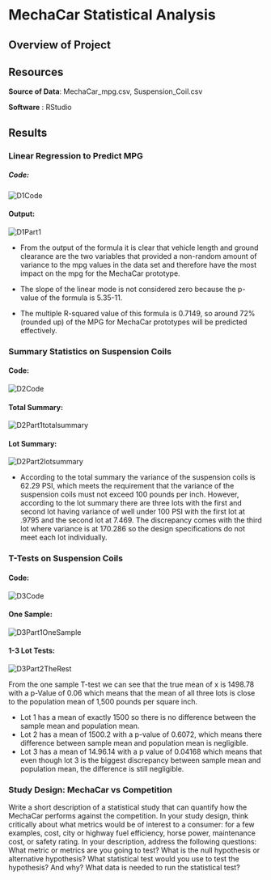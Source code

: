 # MechaCar Statistical Analysis

## Overview of Project

## Resources

**Source of Data**: MechaCar_mpg.csv, Suspension_Coil.csv

**Software** : RStudio




## Results

### Linear Regression to Predict MPG

##### Code:
![D1Code](https://user-images.githubusercontent.com/82983000/128601180-22b32e26-c6a1-4ec5-b0c6-dccfff11a633.png)

#### Output: 
![D1Part1](https://user-images.githubusercontent.com/82983000/128601196-93afa870-6cba-4cd1-b349-fdecc006d48d.png)


- From the output of the formula it is clear that vehicle length and ground clearance are the two variables that provided a non-random amount of variance to the mpg values in the data set and therefore have the most impact on the mpg for the MechaCar prototype. 

- The slope of the linear mode is not considered zero because the p-value of the formula is 5.35-11.

- The multiple R-squared value of this formula is 0.7149, so around 72% (rounded up) of the MPG for MechaCar prototypes will be predicted effectively. 

### Summary Statistics on Suspension Coils

#### Code: 
![D2Code](https://user-images.githubusercontent.com/82983000/128601646-2106b9b8-1f4d-4c18-b5be-ada7655985fc.png)

#### Total Summary:
![D2Part1totalsummary](https://user-images.githubusercontent.com/82983000/128601662-6004cdc6-8bd5-468a-805a-eaba449815b5.png)


#### Lot Summary: 
![D2Part2lotsummary](https://user-images.githubusercontent.com/82983000/128601665-36785b01-6b20-46c8-84ca-2e7009f15d73.png)

- According to the total summary the variance of the suspension coils is 62.29 PSI, which meets the requirement that the variance of the suspension coils must not exceed 100 pounds per inch. However, according to the lot summary there are three lots with the first and second lot having variance of well under 100 PSI with the first lot at  .9795 and the second lot at 7.469. The discrepancy comes with the third lot where variance is at 170.286 so the design specifications do not meet each lot individually. 



### T-Tests on Suspension Coils


#### Code: 
![D3Code](https://user-images.githubusercontent.com/82983000/128602034-06528031-b722-4146-ad08-ff4354007559.png)


#### One Sample: 

![D3Part1OneSample](https://user-images.githubusercontent.com/82983000/128602046-9019fa1c-5a24-4fb7-b0c0-188f51149967.png)


#### 1-3 Lot Tests: 

![D3Part2TheRest](https://user-images.githubusercontent.com/82983000/128602062-bc9aa52e-2763-4a9f-9bb3-8b632e752ff9.png)

From the one sample T-test we can see that the true mean of x is 1498.78 with a p-Value of 0.06 which means that the mean of all three lots is close to the population mean of 1,500 pounds per square inch.

- Lot 1 has a mean of exactly 1500 so there is no difference between the sample mean and population mean.
- Lot 2 has a mean of 1500.2 with a p-value of 0.6072, which means there difference between sample mean and population mean is negligible.
- Lot 3 has a mean of 14.96.14 with a p value of 0.04168 which means that even though lot 3 is the biggest discrepancy between sample mean and population mean, the difference is still negligible. 


### Study Design: MechaCar vs Competition

Write a short description of a statistical study that can quantify how the MechaCar performs against the competition. In your study design, think critically about what metrics would be of interest to a consumer: for a few examples, cost, city or highway fuel efficiency, horse power, maintenance cost, or safety rating.
In your description, address the following questions:
What metric or metrics are you going to test?
What is the null hypothesis or alternative hypothesis?
What statistical test would you use to test the hypothesis? And why?
What data is needed to run the statistical test?



